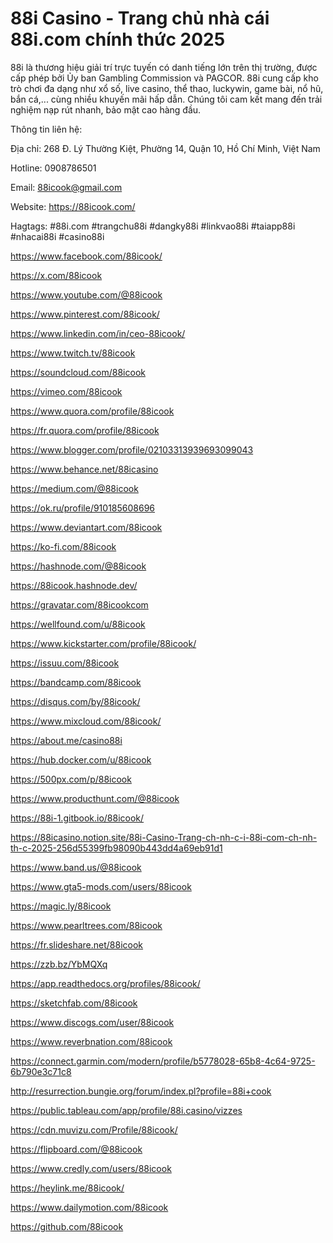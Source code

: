 # 88i Casino - Trang chủ nhà cái 88i.com chính thức 2025
88i là thương hiệu giải trí trực tuyến có danh tiếng lớn trên thị trường, được cấp phép bởi Ủy ban Gambling Commission và PAGCOR. 88i cung cấp kho trò chơi đa dạng như xổ số, live casino, thể thao, luckywin, game bài, nổ hũ, bắn cá,... cùng nhiều khuyến mãi hấp dẫn. Chúng tôi cam kết mang đến trải nghiệm nạp rút nhanh, bảo mật cao hàng đầu.  

Thông tin liên hệ: 

Địa chỉ: 268 Đ. Lý Thường Kiệt, Phường 14, Quận 10, Hồ Chí Minh, Việt Nam

Hotline: 0908786501

Email: 88icook@gmail.com 

Website: https://88icook.com/ 

Hagtags: #88i.com #trangchu88i #dangky88i #linkvao88i #taiapp88i #nhacai88i #casino88i 

https://www.facebook.com/88icook/

https://x.com/88icook

https://www.youtube.com/@88icook

https://www.pinterest.com/88icook/

https://www.linkedin.com/in/ceo-88icook/

https://www.twitch.tv/88icook

https://soundcloud.com/88icook

https://vimeo.com/88icook

https://www.quora.com/profile/88icook

https://fr.quora.com/profile/88icook

https://www.blogger.com/profile/02103313939693099043

https://www.behance.net/88icasino

https://medium.com/@88icook

https://ok.ru/profile/910185608696

https://www.deviantart.com/88icook

https://ko-fi.com/88icook

https://hashnode.com/@88icook

https://88icook.hashnode.dev/

https://gravatar.com/88icookcom

https://wellfound.com/u/88icook

https://www.kickstarter.com/profile/88icook/

https://issuu.com/88icook

https://bandcamp.com/88icook

https://disqus.com/by/88icook/

https://www.mixcloud.com/88icook/

https://about.me/casino88i

https://hub.docker.com/u/88icook

https://500px.com/p/88icook

https://www.producthunt.com/@88icook

https://88i-1.gitbook.io/88icook/

https://88icasino.notion.site/88i-Casino-Trang-ch-nh-c-i-88i-com-ch-nh-th-c-2025-256d55399fb98090b443dd4a69eb91d1

https://www.band.us/@88icook

https://www.gta5-mods.com/users/88icook

https://magic.ly/88icook

https://www.pearltrees.com/88icook

https://fr.slideshare.net/88icook


https://zzb.bz/YbMQXq

https://app.readthedocs.org/profiles/88icook/

https://sketchfab.com/88icook

https://www.discogs.com/user/88icook

https://www.reverbnation.com/88icook

https://connect.garmin.com/modern/profile/b5778028-65b8-4c64-9725-6b790e3c71c8

http://resurrection.bungie.org/forum/index.pl?profile=88i+cook

https://public.tableau.com/app/profile/88i.casino/vizzes

https://cdn.muvizu.com/Profile/88icook/

https://flipboard.com/@88icook

https://www.credly.com/users/88icook

https://heylink.me/88icook/

https://www.dailymotion.com/88icook

https://github.com/88icook

